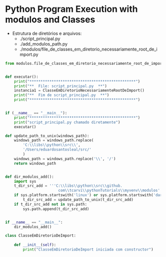 # Python Program Execution with modulos and Classes
- Estrutura de diretórios e arquivos:
    - ./script_principal.py
    - ./add_modulos_path.py
    - ./modulos/file_de_classes_em_diretorio_necessariamente_root_de_import.py
  
```python title="Source file of a Python program: ./script_principal.py"  
from modulos.file_de_classes_em_diretorio_necessariamente_root_de_import import ClasseEmDiretorioNecessariamenteRootDeImport


def executar():
    print("************************************************")
    print("**  File: script_principal.py  **")
    instancia1 = ClasseEmDiretorioNecessariamenteRootDeImport()
    print("**  Fim de script_principal.py  **")
    print("************************************************")


if (__name__ == "__main__"):
    print("************************************************")
    print("script_principal.py chamado diretamente")
    executar()  

```  
  
```python title="Source file of a Python module: ./add_modulos_path.py"  
def update_path_to_unix(windows_path):
    windows_path = windows_path.replace(
        'C:\\libs\\python\\src\\',
        '/Users/eduardosantosleal/src/'
        )
    windows_path = windows_path.replace('\\', '/')
    return windows_path


def dir_modulos_add():
    import sys
    t_dir_src_add = '''C:\\libs\\python\\src\\github.
                        com\\tcarvi\\pythonTutorials\\myvenv\\modulos'''
    if sys.platform.startswith('linux') or sys.platform.startswith('darwin'):
        t_dir_src_add = update_path_to_unix(t_dir_src_add)
    if t_dir_src_add not in sys.path:
        sys.path.append(t_dir_src_add)


if __name__ == "__main__":
    dir_modulos_add()  
```  

```python title="Source file of a Python script: ./modulos/file_de_classes_em_diretorio_de_import.py"  
class ClasseEmDiretorioDeImport:
    
    def __init__(self):
        print("ClasseEmDiretorioDeImport iniciada com constructor")

```  

